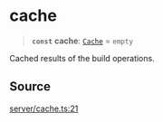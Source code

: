 # cache

> **`const`** **cache**: [`Cache`](../type-aliases/Cache.md) = `empty`

Cached results of the build operations.

## Source

[server/cache.ts:21](https://github.com/Elringus/Imgit/blob/cf06d86/src/server/cache.ts#L21)
